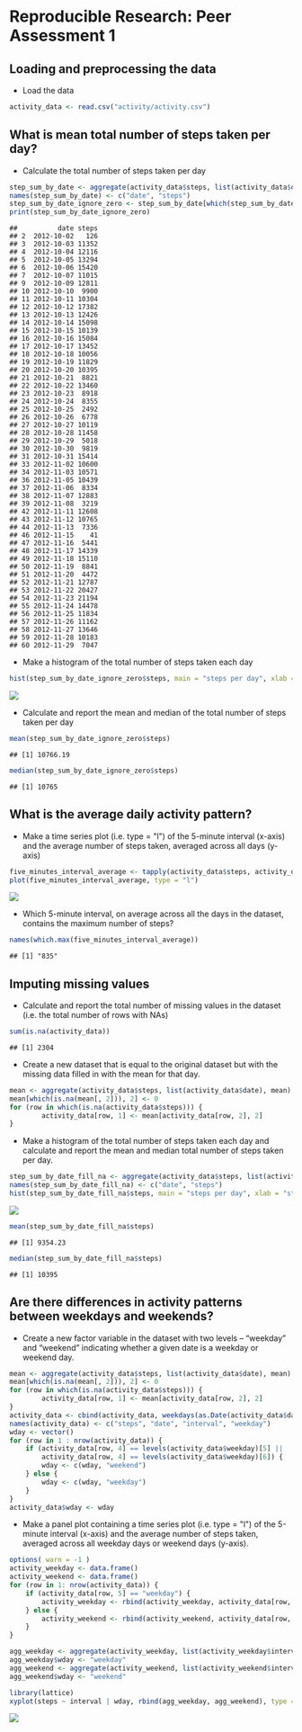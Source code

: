 # Reproducible Research: Peer Assessment 1


## Loading and preprocessing the data
* Load the data

```r
activity_data <- read.csv("activity/activity.csv")
```

## What is mean total number of steps taken per day?
* Calculate the total number of steps taken per day

```r
step_sum_by_date <- aggregate(activity_data$steps, list(activity_data$date), sum, na.rm = TRUE)
names(step_sum_by_date) <- c("date", "steps")
step_sum_by_date_ignore_zero <- step_sum_by_date[which(step_sum_by_date$steps != 0), ]
print(step_sum_by_date_ignore_zero)
```

```
##          date steps
## 2  2012-10-02   126
## 3  2012-10-03 11352
## 4  2012-10-04 12116
## 5  2012-10-05 13294
## 6  2012-10-06 15420
## 7  2012-10-07 11015
## 9  2012-10-09 12811
## 10 2012-10-10  9900
## 11 2012-10-11 10304
## 12 2012-10-12 17382
## 13 2012-10-13 12426
## 14 2012-10-14 15098
## 15 2012-10-15 10139
## 16 2012-10-16 15084
## 17 2012-10-17 13452
## 18 2012-10-18 10056
## 19 2012-10-19 11829
## 20 2012-10-20 10395
## 21 2012-10-21  8821
## 22 2012-10-22 13460
## 23 2012-10-23  8918
## 24 2012-10-24  8355
## 25 2012-10-25  2492
## 26 2012-10-26  6778
## 27 2012-10-27 10119
## 28 2012-10-28 11458
## 29 2012-10-29  5018
## 30 2012-10-30  9819
## 31 2012-10-31 15414
## 33 2012-11-02 10600
## 34 2012-11-03 10571
## 36 2012-11-05 10439
## 37 2012-11-06  8334
## 38 2012-11-07 12883
## 39 2012-11-08  3219
## 42 2012-11-11 12608
## 43 2012-11-12 10765
## 44 2012-11-13  7336
## 46 2012-11-15    41
## 47 2012-11-16  5441
## 48 2012-11-17 14339
## 49 2012-11-18 15110
## 50 2012-11-19  8841
## 51 2012-11-20  4472
## 52 2012-11-21 12787
## 53 2012-11-22 20427
## 54 2012-11-23 21194
## 55 2012-11-24 14478
## 56 2012-11-25 11834
## 57 2012-11-26 11162
## 58 2012-11-27 13646
## 59 2012-11-28 10183
## 60 2012-11-29  7047
```

* Make a histogram of the total number of steps taken each day

```r
hist(step_sum_by_date_ignore_zero$steps, main = "steps per day", xlab = "steps")
```

![](PA1_template_files/figure-html/unnamed-chunk-3-1.png) 

* Calculate and report the mean and median of the total number of steps taken per day

```r
mean(step_sum_by_date_ignore_zero$steps)
```

```
## [1] 10766.19
```

```r
median(step_sum_by_date_ignore_zero$steps)
```

```
## [1] 10765
```

## What is the average daily activity pattern?
* Make a time series plot (i.e. type = "l") of the 5-minute interval (x-axis) and the average number of steps taken, averaged across all days (y-axis)

```r
five_minutes_interval_average <- tapply(activity_data$steps, activity_data$interval, mean, na.rm = TRUE)
plot(five_minutes_interval_average, type = "l")
```

![](PA1_template_files/figure-html/unnamed-chunk-5-1.png) 

* Which 5-minute interval, on average across all the days in the dataset, contains the maximum number of steps?

```r
names(which.max(five_minutes_interval_average))
```

```
## [1] "835"
```

## Imputing missing values
* Calculate and report the total number of missing values in the dataset (i.e. the total number of rows with NAs)

```r
sum(is.na(activity_data))
```

```
## [1] 2304
```

* Create a new dataset that is equal to the original dataset but with the missing data filled in with the mean for that day.

```r
mean <- aggregate(activity_data$steps, list(activity_data$date), mean)
mean[which(is.na(mean[, 2])), 2] <- 0
for (row in which(is.na(activity_data$steps))) {
        activity_data[row, 1] <- mean[activity_data[row, 2], 2]
}
```

* Make a histogram of the total number of steps taken each day and calculate and report the mean and median total number of steps taken per day.

```r
step_sum_by_date_fill_na <- aggregate(activity_data$steps, list(activity_data$date), sum)
names(step_sum_by_date_fill_na) <- c("date", "steps")
hist(step_sum_by_date_fill_na$steps, main = "steps per day", xlab = "steps")
```

![](PA1_template_files/figure-html/unnamed-chunk-9-1.png) 

```r
mean(step_sum_by_date_fill_na$steps)
```

```
## [1] 9354.23
```

```r
median(step_sum_by_date_fill_na$steps)
```

```
## [1] 10395
```

## Are there differences in activity patterns between weekdays and weekends?
* Create a new factor variable in the dataset with two levels – “weekday” and “weekend” indicating whether a given date is a weekday or weekend day.

```r
mean <- aggregate(activity_data$steps, list(activity_data$date), mean)
mean[which(is.na(mean[, 2])), 2] <- 0
for (row in which(is.na(activity_data$steps))) {
        activity_data[row, 1] <- mean[activity_data[row, 2], 2]
}
activity_data <- cbind(activity_data, weekdays(as.Date(activity_data$date)))
names(activity_data) <- c("steps", "date", "interval", "weekday")
wday <- vector()
for (row in 1 : nrow(activity_data)) {
	if (activity_data[row, 4] == levels(activity_data$weekday)[5] ||
		activity_data[row, 4] == levels(activity_data$weekday)[6]) {
		wday <- c(wday, "weekend")
	} else {
		wday <- c(wday, "weekday")
	}
}
activity_data$wday <- wday
```

* Make a panel plot containing a time series plot (i.e. type = "l") of the 5-minute interval (x-axis) and the average number of steps taken, averaged across all weekday days or weekend days (y-axis).

```r
options( warn = -1 )
activity_weekday <- data.frame()
activity_weekend <- data.frame()
for (row in 1: nrow(activity_data)) {
	if (activity_data[row, 5] == "weekday") {
		activity_weekday <- rbind(activity_weekday, activity_data[row, ])
	} else {
		activity_weekend <- rbind(activity_weekend, activity_data[row, ])
	}
}

agg_weekday <- aggregate(activity_weekday, list(activity_weekday$interval), mean, na.rm = TRUE)
agg_weekday$wday <- "weekday"
agg_weekend <- aggregate(activity_weekend, list(activity_weekend$interval), mean, na.rm = TRUE)
agg_weekend$wday <- "weekend"

library(lattice)
xyplot(steps ~ interval | wday, rbind(agg_weekday, agg_weekend), type = "l", layout = c(1, 2))
```

![](PA1_template_files/figure-html/unnamed-chunk-11-1.png) 
